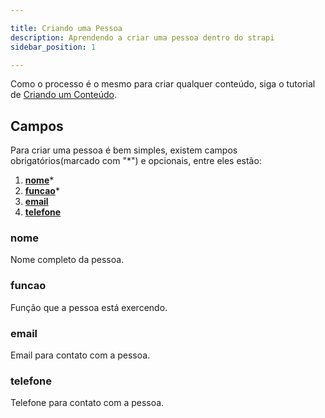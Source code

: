 ```yaml
---

title: Criando uma Pessoa
description: Aprendendo a criar uma pessoa dentro do strapi
sidebar_position: 1

---
```


Como o processo é o mesmo para criar qualquer conteúdo, siga o tutorial de [Criando um Conteúdo](/docs/usuario/strapi/iniciando-gerenciamento#criando-conteúdo).

## Campos

Para criar uma pessoa é bem simples, existem campos obrigatórios(marcado com "*") e opcionais, entre eles estão:

1. [__nome__](#nome)*
2. [__funcao__](#funcao)*
3. [__email__](#email)
4. [__telefone__](#telefone)

### nome

Nome completo da pessoa.

### funcao

Função que a pessoa está exercendo.

### email

Email para contato com a pessoa.

### telefone

Telefone para contato com a pessoa.
